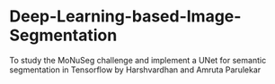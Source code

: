# Deep-Learning-based-Image-Segmentation
To study the MoNuSeg challenge and implement a UNet for semantic segmentation in Tensorflow 
by Harshvardhan and Amruta Parulekar
